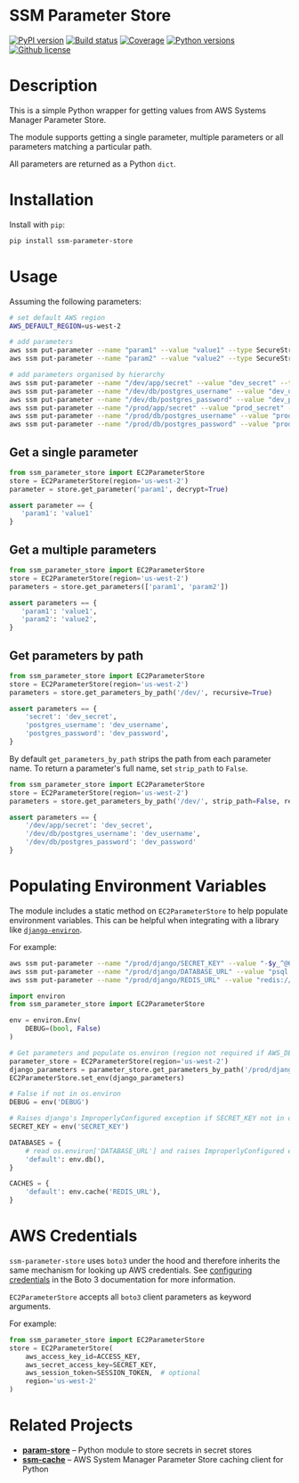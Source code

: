 SSM Parameter Store
=============================================================

[![PyPI version](https://img.shields.io/pypi/v/ssm-parameter-store.svg)](https://pypi.python.org/pypi/ssm-parameter-store)
[![Build status](https://img.shields.io/travis/christippett/ssm-parameter-store.svg)](https://travis-ci.org/christippett/ssm-parameter-store)
[![Coverage](https://img.shields.io/coveralls/github/christippett/ssm-parameter-store.svg)](https://coveralls.io/github/christippett/ssm-parameter-store?branch=master)
[![Python versions](https://img.shields.io/pypi/pyversions/ssm-parameter-store.svg)](https://pypi.python.org/pypi/ssm-parameter-store)
[![Github license](https://img.shields.io/github/license/christippett/ssm-parameter-store.svg)](https://github.com/christippett/ssm-parameter-store)

Description
===========

This is a simple Python wrapper for getting values from AWS Systems Manager
Parameter Store.

The module supports getting a single parameter, multiple parameters or all parameters matching a particular path.

All parameters are returned as a Python `dict`.

Installation
============

Install with `pip`:

``` bash
pip install ssm-parameter-store
```

Usage
=====

Assuming the following parameters:

``` bash
# set default AWS region
AWS_DEFAULT_REGION=us-west-2

# add parameters
aws ssm put-parameter --name "param1" --value "value1" --type SecureString
aws ssm put-parameter --name "param2" --value "value2" --type SecureString

# add parameters organised by hierarchy
aws ssm put-parameter --name "/dev/app/secret" --value "dev_secret" --type SecureString
aws ssm put-parameter --name "/dev/db/postgres_username" --value "dev_username" --type SecureString
aws ssm put-parameter --name "/dev/db/postgres_password" --value "dev_password" --type SecureString
aws ssm put-parameter --name "/prod/app/secret" --value "prod_secret" --type SecureString
aws ssm put-parameter --name "/prod/db/postgres_username" --value "prod_username" --type SecureString
aws ssm put-parameter --name "/prod/db/postgres_password" --value "prod_password" --type SecureString
```

Get a single parameter
----------------------

``` python
from ssm_parameter_store import EC2ParameterStore
store = EC2ParameterStore(region='us-west-2')
parameter = store.get_parameter('param1', decrypt=True)

assert parameter == {
   'param1': 'value1'
}
```

Get a multiple parameters
-------------------------

``` python
from ssm_parameter_store import EC2ParameterStore
store = EC2ParameterStore(region='us-west-2')
parameters = store.get_parameters(['param1', 'param2'])

assert parameters == {
   'param1': 'value1',
   'param2': 'value2',
}
```

Get parameters by path
----------------------

``` python
from ssm_parameter_store import EC2ParameterStore
store = EC2ParameterStore(region='us-west-2')
parameters = store.get_parameters_by_path('/dev/', recursive=True)

assert parameters == {
    'secret': 'dev_secret',
    'postgres_username': 'dev_username',
    'postgres_password': 'dev_password',
}
```

By default `get_parameters_by_path` strips the path from each parameter name. To return a parameter's full name, set `strip_path` to `False`.

``` python
from ssm_parameter_store import EC2ParameterStore
store = EC2ParameterStore(region='us-west-2')
parameters = store.get_parameters_by_path('/dev/', strip_path=False, recursive=True)

assert parameters == {
    '/dev/app/secret': 'dev_secret',
    '/dev/db/postgres_username': 'dev_username',
    '/dev/db/postgres_password': 'dev_password'
}
```

Populating Environment Variables
================================

The module includes a static method on `EC2ParameterStore` to help populate environment variables. This can be helpful when integrating with a library like [`django-environ`](https://github.com/joke2k/django-environ).

For example:

```bash
aws ssm put-parameter --name "/prod/django/SECRET_KEY" --value "-$y_^@69bm69+z!fawbdf=h_10+zjzfwr8_c=$$&j@-%p$%ct^" --type SecureString
aws ssm put-parameter --name "/prod/django/DATABASE_URL" --value "psql://user:pass@db-prod.xyz123.us-west-2.rds.amazonaws.com:5432/db" --type SecureString
aws ssm put-parameter --name "/prod/django/REDIS_URL" --value "redis://redis-prod.edc1ba.0001.usw2.cache.amazonaws.com:6379" --type SecureString
```

```python
import environ
from ssm_parameter_store import EC2ParameterStore

env = environ.Env(
    DEBUG=(bool, False)
)

# Get parameters and populate os.environ (region not required if AWS_DEFAULT_REGION environment variable set)
parameter_store = EC2ParameterStore(region='us-west-2')
django_parameters = parameter_store.get_parameters_by_path('/prod/django/', strip_path=True)
EC2ParameterStore.set_env(django_parameters)

# False if not in os.environ
DEBUG = env('DEBUG')

# Raises django's ImproperlyConfigured exception if SECRET_KEY not in os.environ
SECRET_KEY = env('SECRET_KEY')

DATABASES = {
    # read os.environ['DATABASE_URL'] and raises ImproperlyConfigured exception if not found
    'default': env.db(),
}

CACHES = {
    'default': env.cache('REDIS_URL'),
}
```

AWS Credentials
===========

`ssm-parameter-store` uses `boto3` under the hood and therefore inherits
the same mechanism for looking up AWS credentials. See [configuring
credentials](https://boto3.readthedocs.io/en/latest/guide/configuration.html#configuring-credentials)
in the Boto 3 documentation for more information.



`EC2ParameterStore` accepts all `boto3` client parameters as keyword arguments.

For example:

``` python
from ssm_parameter_store import EC2ParameterStore
store = EC2ParameterStore(
    aws_access_key_id=ACCESS_KEY,
    aws_secret_access_key=SECRET_KEY,
    aws_session_token=SESSION_TOKEN,  # optional
    region='us-west-2'
)
```

Related Projects
================

- **[param-store](https://github.com/LabD/python-param-store)** – 
Python module to store secrets in secret stores
- **[ssm-cache](https://github.com/alexcasalboni/ssm-cache-python)** –
AWS System Manager Parameter Store caching client for Python

